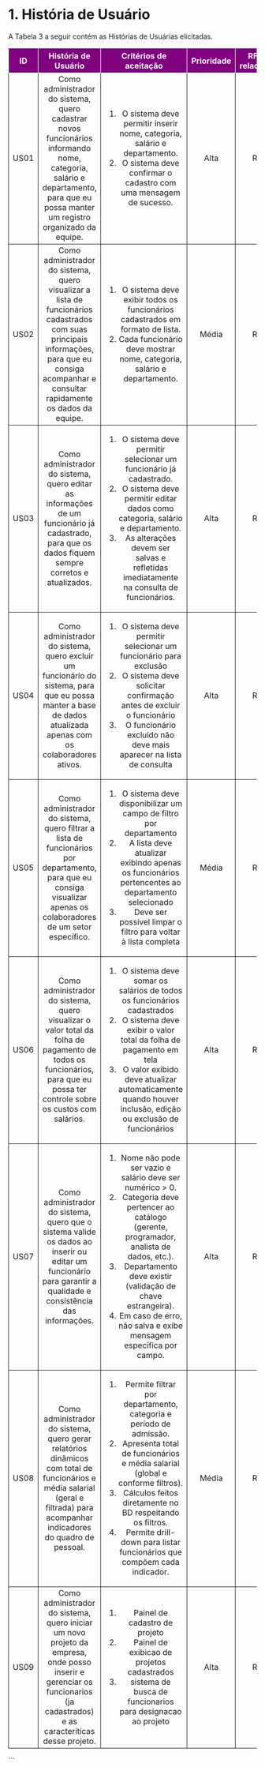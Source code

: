 # 1. História de Usuário

A Tabela 3 a seguir contém as Histórias de Usuárias elicitadas. 

<table>
    <thead>
        <tr style="background-color: purple; color: white" >
            <th style="border-style:solid;border-width:1px;text-align:center">ID</th>
            <th style="border-style:solid;border-width:1px;text-align:center">História de Usuário</th>
            <th style="border-style:solid;border-width:1px;text-align:center">Critérios de aceitação</th>
            <th style="border-style:solid;border-width:1px;text-align:center">Prioridade</th>
            <th style="border-style:solid;border-width:1px;text-align:center">RF/RNF relacionado</th>
            <th style="border-style:solid;border-width:1px;text-align:center">Story Points</th>
        </tr>
    </thead>
    <tbody>
        <tr>
            <span id="ustory-01"></span>
            <td style="border-style:solid;border-width:1px;text-align:center;vertical-align:middle" rowspan="1">US01</td>
            <td style="border-style:solid;border-width:1px;text-align:center;vertical-align:middle" rowspan="1">Como administrador do sistema, quero cadastrar novos funcionários informando nome, categoria, salário e departamento, para que eu possa manter um registro organizado da equipe.</td>
            <td style="border-style:solid;border-width:1px;text-align:center;vertical-align:middle" rowspan="1"><ol><li>O sistema deve permitir inserir nome, categoria, salário e departamento.</li><li>O sistema deve confirmar o cadastro com uma mensagem de sucesso.</li></ol></td>
            <td style="border-style:solid;border-width:1px;text-align:center;vertical-align:middle">Alta</td>
            <td style="border-style:solid;border-width:1px;text-align:center;vertical-align:middle">RF01</td>
            <td style="border-style:solid;border-width:1px;text-align:center;vertical-align:middle">5</td>
        </tr>
        <tr>
            <span id="ustory-01"></span>
            <td style="border-style:solid;border-width:1px;text-align:center;vertical-align:middle" rowspan="1">US02</td>
            <td style="border-style:solid;border-width:1px;text-align:center;vertical-align:middle" rowspan="1">Como administrador do sistema, quero visualizar a lista de funcionários cadastrados com suas principais informações, para que eu consiga acompanhar e consultar rapidamente os dados da equipe.</td>
            <td style="border-style:solid;border-width:1px;text-align:center;vertical-align:middle" rowspan="1"><ol><li>O sistema deve exibir todos os funcionários cadastrados em formato de lista.</li><li> Cada funcionário deve mostrar nome, categoria, salário e departamento.</li></ol></td>
            <td style="border-style:solid;border-width:1px;text-align:center;vertical-align:middle"> Média </td>
            <td style="border-style:solid;border-width:1px;text-align:center;vertical-align:middle">RF02</td>
            <td style="border-style:solid;border-width:1px;text-align:center;vertical-align:middle">5</td>
        </tr>
        <tr>
            <span id="ustory-01"></span>
            <td style="border-style:solid;border-width:1px;text-align:center;vertical-align:middle" rowspan="1">US03</td>
            <td style="border-style:solid;border-width:1px;text-align:center;vertical-align:middle" rowspan="1">Como administrador do sistema, quero editar as informações de um funcionário já cadastrado, para que os dados fiquem sempre corretos e atualizados.</td>
            <td style="border-style:solid;border-width:1px;text-align:center;vertical-align:middle" rowspan="1"><ol><li>O sistema deve permitir selecionar um funcionário já cadastrado.</li><li>O sistema deve permitir editar dados como categoria, salário e departamento.</li><li>As alterações devem ser salvas e refletidas imediatamente na consulta de funcionários.</li></ol></td>
            <td style="border-style:solid;border-width:1px;text-align:center;vertical-align:middle">Alta</td>
            <td style="border-style:solid;border-width:1px;text-align:center;vertical-align:middle">RF03</td>
            <td style="border-style:solid;border-width:1px;text-align:center;vertical-align:middle">5</td>
        </tr>
        <tr>
            <span id="ustory-04"></span>
            <td style="border-style:solid;border-width:1px;text-align:center;vertical-align:middle">US04</td>
            <td style="border-style:solid;border-width:1px;text-align:center;vertical-align:middle">Como administrador do sistema, quero excluir um funcionário do sistema, para que eu possa manter a base de dados atualizada apenas com os colaboradores ativos.</td>
            <td style="border-style:solid;border-width:1px;text-align:center;vertical-align:middle"><ol><li>O sistema deve permitir selecionar um funcionário para exclusão</li><li>O sistema deve solicitar confirmação antes de excluir o funcionário</li><li>O funcionário excluído não deve mais aparecer na lista de consulta</li></ol></td>
            <td style="border-style:solid;border-width:1px;text-align:center;vertical-align:middle">Alta</td>
            <td style="border-style:solid;border-width:1px;text-align:center;vertical-align:middle">RF04</td>
            <td style="border-style:solid;border-width:1px;text-align:center;vertical-align:middle">2</td>
        </tr>
        <tr>
            <span id="ustory-05"></span>
            <td style="border-style:solid;border-width:1px;text-align:center;vertical-align:middle">US05</td>
            <td style="border-style:solid;border-width:1px;text-align:center;vertical-align:middle">Como administrador do sistema, quero filtrar a lista de funcionários por departamento, para que eu consiga visualizar apenas os colaboradores de um setor específico.</td>
            <td style="border-style:solid;border-width:1px;text-align:center;vertical-align:middle"> <ol><li>O sistema deve disponibilizar um campo de filtro por departamento</li><li>A lista deve atualizar exibindo apenas os funcionários pertencentes ao departamento selecionado</li><li>Deve ser possível limpar o filtro para voltar à lista completa</li></ol></td>
            <td style="border-style:solid;border-width:1px;text-align:center;vertical-align:middle">Média</td>
            <td style="border-style:solid;border-width:1px;text-align:center;vertical-align:middle">RF05</td>
            <td style="border-style:solid;border-width:1px;text-align:center;vertical-align:middle">8</td>
        </tr>
        <tr>
            <span id="ustory-06"></span>
            <td style="border-style:solid;border-width:1px;text-align:center;vertical-align:middle">US06</td>
            <td style="border-style:solid;border-width:1px;text-align:center;vertical-align:middle">Como administrador do sistema, quero visualizar o valor total da folha de pagamento de todos os funcionários, para que eu                 possa ter controle sobre os custos com salários.</td>
            <td style="border-style:solid;border-width:1px;text-align:center;vertical-align:middle"><ol><li>O sistema deve somar os salários de todos os funcionários cadastrados</li><li>O sistema deve exibir o valor total da folha de pagamento em tela</li><li>O valor exibido deve atualizar automaticamente quando houver inclusão, edição ou exclusão de funcionários</li></ol></td>
            <td style="border-style:solid;border-width:1px;text-align:center;vertical-align:middle">Alta</td>
            <td style="border-style:solid;border-width:1px;text-align:center;vertical-align:middle">RF06</td>
            <td style="border-style:solid;border-width:1px;text-align:center;vertical-align:middle">13</td>
        </tr>
        <tr>
            <span id="ustory-07"></span>
            <td style="border-style:solid;border-width:1px;text-align:center;vertical-align:middle">US07</td>
            <td style="border-style:solid;border-width:1px;text-align:center;vertical-align:middle">Como administrador do sistema, quero que o sistema valide os dados ao inserir ou editar um funcionário para garantir a qualidade e consistência das informações.</td>
            <td style="border-style:solid;border-width:1px;text-align:center;vertical-align:middle">
                <ol>
                    <li>Nome não pode ser vazio e salário deve ser numérico &gt; 0.</li>
                    <li>Categoria deve pertencer ao catálogo (gerente, programador, analista de dados, etc.).</li>
                    <li>Departamento deve existir (validação de chave estrangeira).</li>
                    <li>Em caso de erro, não salva e exibe mensagem específica por campo.</li>
                </ol>
            </td>
            <td style="border-style:solid;border-width:1px;text-align:center;vertical-align:middle">Alta</td>
            <td style="border-style:solid;border-width:1px;text-align:center;vertical-align:middle">RF08</td>
            <td style="border-style:solid;border-width:1px;text-align:center;vertical-align:middle">8</td>
        </tr>
        <tr>
            <span id="ustory-08"></span>
            <td style="border-style:solid;border-width:1px;text-align:center;vertical-align:middle">US08</td>
            <td style="border-style:solid;border-width:1px;text-align:center;vertical-align:middle">Como administrador do sistema, quero gerar relatórios dinâmicos com total de funcionários e média salarial (geral e filtrada) para acompanhar indicadores do quadro de pessoal.</td>
            <td style="border-style:solid;border-width:1px;text-align:center;vertical-align:middle">
                <ol>
                    <li>Permite filtrar por departamento, categoria e período de admissão.</li>
                    <li>Apresenta total de funcionários e média salarial (global e conforme filtros).</li>
                    <li>Cálculos feitos diretamente no BD respeitando os filtros.</li>
                    <li>Permite drill-down para listar funcionários que compõem cada indicador.</li>
                </ol>
            </td>
            <td style="border-style:solid;border-width:1px;text-align:center;vertical-align:middle">Média</td>
            <td style="border-style:solid;border-width:1px;text-align:center;vertical-align:middle">RF09</td>
            <td style="border-style:solid;border-width:1px;text-align:center;vertical-align:middle">21</td>
        </tr>
        <tr>
            <span id="ustory-09"></span>
            <td style="border-style:solid;border-width:1px;text-align:center;vertical-align:middle">US09</td>
            <td style="border-style:solid;border-width:1px;text-align:center;vertical-align:middle">Como administrador do sistema, quero iniciar um novo projeto da empresa, onde posso inserir e gerenciar os funcionarios (ja cadastrados) e as caracteríticas desse projeto.</td>
            <td style="border-style:solid;border-width:1px;text-align:center;vertical-align:middle">
                <ol>
                    <li>Painel de cadastro de projeto</li>
                    <li>Painel de exibicao de projetos cadastrados</li>
                    <li>sistema de busca de funcionarios para designacao ao projeto</li>
                </ol>
            </td>
            <td style="border-style:solid;border-width:1px;text-align:center;vertical-align:middle">Alta</td>
            <td style="border-style:solid;border-width:1px;text-align:center;vertical-align:middle">RF09</td>
            <td style="border-style:solid;border-width:1px;text-align:center;vertical-align:middle">21</td>
        </tr>
    </tbody>
</table>
```

